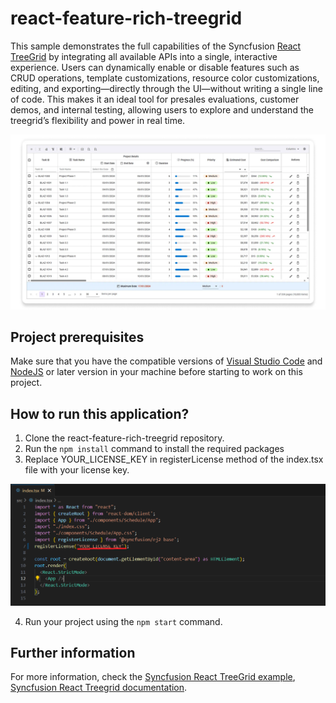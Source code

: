 # react-feature-rich-treegrid
 
This sample demonstrates the full capabilities of the Syncfusion [React TreeGrid](https://www.syncfusion.com/react-components/react-tree-grid) by integrating all available APIs into a single, interactive experience. Users can dynamically enable or disable features such as CRUD operations, template customizations, resource color customizations, editing, and exporting—directly through the UI—without writing a single line of code. This makes it an ideal tool for presales evaluations, customer demos, and internal testing, allowing users to explore and understand the treegrid’s flexibility and power in real time.
 
<p align="center">
<img src="src/assets/images/react-treegrid-preview.jpg" alt="React TreeGrid Preview"/>
</p>
 
## Project prerequisites
Make sure that you have the compatible versions of [Visual Studio Code](https://code.visualstudio.com/download ) and [NodeJS](https://nodejs.org/en/download) or later version in your machine before starting to work on this project.
 
## How to run this application?
 
1. Clone the react-feature-rich-treegrid repository.
2. Run the `npm install` command to install the required packages
3. Replace YOUR_LICENSE_KEY in registerLicense method of the index.tsx file with your license key.
 
<p align="center">
<img src="src/assets/images/register-license.png" alt="React Treegrid Preview"/>
</p>
 
4. Run your project using the `npm start` command.
 
## Further information
For more information, check the [Syncfusion React TreeGrid example](https://ej2.syncfusion.com/react/demos/#/tailwind3/treegrid/treegrid-overview),
 [Syncfusion React Treegrid documentation](https://ej2.syncfusion.com/react/documentation/treegrid/getting-started).